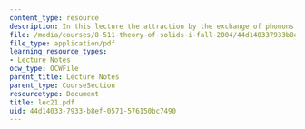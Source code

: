 ```yaml
---
content_type: resource
description: In this lecture the attraction by the exchange of phonons is explained.
file: /media/courses/8-511-theory-of-solids-i-fall-2004/44d140337933b8ef0571576150bc7490_lec21.pdf
file_type: application/pdf
learning_resource_types:
- Lecture Notes
ocw_type: OCWFile
parent_title: Lecture Notes
parent_type: CourseSection
resourcetype: Document
title: lec21.pdf
uid: 44d14033-7933-b8ef-0571-576150bc7490
---
```

